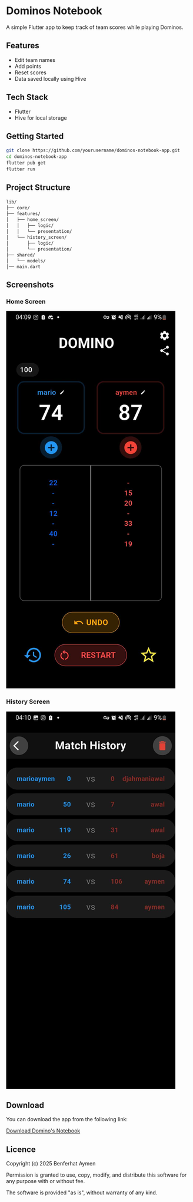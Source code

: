 # Dominos Notebook

A simple Flutter app to keep track of team scores while playing Dominos.

## Features

- Edit team names
- Add points
- Reset scores
- Data saved locally using Hive

## Tech Stack

- Flutter
- Hive for local storage

## Getting Started

```bash
git clone https://github.com/yourusername/dominos-notebook-app.git
cd dominos-notebook-app
flutter pub get
flutter run
```

## Project Structure 
```
lib/
├── core/
├── features/
│   ├── home_screen/
│   │   ├── logic/
│   │   └── presentation/
│   └── history_screen/
│       ├── logic/
│       └── presentation/
├── shared/
│   └── models/
│── main.dart
```


## Screenshots

### Home Screen
![Home Screen](screenshots/home_screen.jpg)

### History Screen
![History Screen](screenshots/history_screen.jpg)


## Download
You can download the app from the following link:

[Download Domino's Notebook](https://www.mediafire.com/file/uorgunjres91pfv/app-arm64-v8a-release.apk/file)

## Licence

Copyright (c) 2025 Benferhat Aymen

Permission is granted to use, copy, modify, and distribute this software for any purpose with or without fee.

The software is provided "as is", without warranty of any kind.
